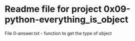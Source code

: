 # Readme file for project 0x09-python-everything_is_object

File 0-answer.txt - function to get the type of object
